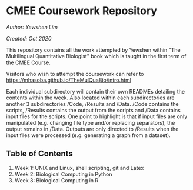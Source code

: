 # CMEE Coursework Repository

*Author: Yewshen Lim*

*Created: Oct 2020*

This repository contains all the work attempted by Yewshen within "The Multilingual Quantitative Biologist" book which is taught in the first term of the CMEE Course.

Visitors who wish to attempt the coursework can refer to https://mhasoba.github.io/TheMulQuaBio/intro.html

Each individual subdirectory will contain their own READMEs detailing the contents within the week. Also located within each subdirectories are another 3 subdirectories /Code, /Results and /Data. /Code contains the scripts, /Results contains the output from the scripts and /Data contains input files for the scripts. One point to highlight is that if input files are only manipulated (e.g. changing file type and/or replacing separators), the output remains in /Data. Outputs are only directed to /Results when the input files were processed (e.g. generating a graph from a dataset).

## Table of Contents
1. Week 1: UNIX and Linux, shell scripting, git and Latex
2. Week 2: Biological Computing in Python
3. Week 3: Biological Computing in R

